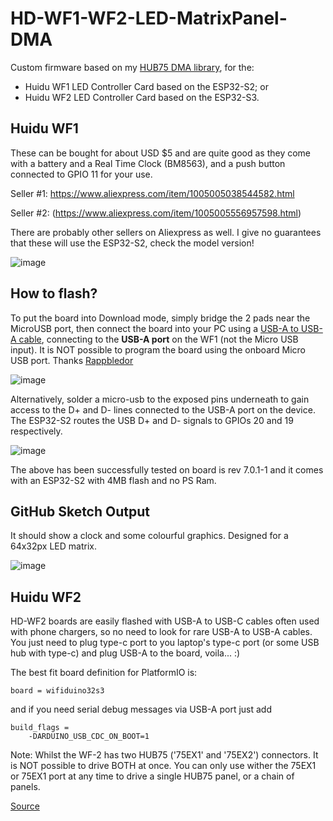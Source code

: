 # HD-WF1-WF2-LED-MatrixPanel-DMA
Custom firmware based on my [HUB75 DMA library](https://github.com/mrfaptastic/ESP32-HUB75-MatrixPanel-DMA),  for the:

* Huidu WF1 LED Controller Card based on the ESP32-S2; or
* Huidu WF2 LED Controller Card based on the ESP32-S3.

## Huidu WF1
These can be bought for about USD $5 and are quite good as they come with a battery and a Real Time Clock (BM8563), and a push button connected to GPIO 11 for your use.
 
Seller #1: [ https://www.aliexpress.com/item/1005005038544582.html ](https://www.aliexpress.com/item/1005006075952980.html)

Seller #2: (https://www.aliexpress.com/item/1005005556957598.html) 

There are probably other sellers on Aliexpress as well. I give no guarantees that these will use the ESP32-S2, check the model version!

![image](https://github.com/mrfaptastic/HD-WF1-LED-MatrixPanel-DMA/assets/12006953/ccdff75b-b764-424a-b923-dbac86f1b151)

## How to flash?
 
To put the board into Download mode, simply bridge the 2 pads near the MicroUSB port, then connect the board into your PC using a [USB-A to USB-A cable](https://www.aliexpress.com/item/1005006854476947.html), connecting to the **USB-A port** on the WF1 (not the Micro USB input). It is NOT possible to program the board using the onboard Micro USB port. Thanks [Rappbledor](https://github.com/mrfaptastic/HD-WF1-LED-MatrixPanel-DMA/issues/3)

![image](https://github.com/user-attachments/assets/821aea15-4616-4b60-a251-4f1255f092e0)


Alternatively, solder a micro-usb to the exposed pins underneath to gain access to the D+ and D- lines connected to the USB-A port on the device. The ESP32-S2 routes the USB D+ and D- signals to GPIOs 20 and 19 respectively. 

![image](https://github.com/mrfaptastic/HD-WF1-LED-MatrixPanel-DMA/assets/12006953/fba33a4d-9737-4366-9a3b-776bec22ab2f)

The above has been successfully tested on board is rev 7.0.1-1 and it comes with an ESP32-S2 with 4MB flash and no PS Ram.

## GitHub Sketch Output
It should show a clock and some colourful graphics. Designed for a 64x32px LED matrix.

![image](https://github.com/user-attachments/assets/d7293beb-f293-4741-9fbf-6555be1db297)

## Huidu WF2

HD-WF2 boards are easily flashed with USB-A to USB-C cables often used with phone chargers, so no need to look for rare USB-A to USB-A cables. You just need to plug type-c port to you laptop's type-c port (or some USB hub with type-c) and plug USB-A to the board, voila... :)

The best fit board definition for PlatformIO is:

`board = wifiduino32s3`

and if you need serial debug messages via USB-A port just add

```
build_flags =
    -DARDUINO_USB_CDC_ON_BOOT=1
```

Note: Whilst the WF-2 has two HUB75 ('75EX1' and '75EX2') connectors. It is NOT possible to drive BOTH at once. You can only use wither the 75EX1 or 75EX1 port at any time to drive a single HUB75 panel, or a chain of panels.


[Source](https://github.com/mrcodetastic/ESP32-HUB75-MatrixPanel-DMA/discussions/667#discussioncomment-10438431)